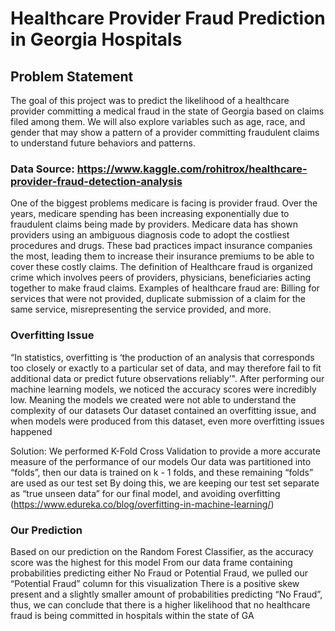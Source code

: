 # Healthcare Provider Fraud Prediction in Georgia Hospitals

## Problem Statement

The goal of this project was to predict the likelihood of a healthcare provider committing a medical fraud in the state of Georgia based on claims filed among them. 
We will also explore variables such as age, race, and gender that may show a pattern of a provider committing fraudulent claims to understand future behaviors and patterns. 

### Data Source: https://www.kaggle.com/rohitrox/healthcare-provider-fraud-detection-analysis

One of the biggest problems medicare is facing is provider fraud. Over the years, medicare spending has been increasing exponentially due to fraudulent claims being made by providers. 
Medicare data has shown providers using an ambiguous diagnosis code to adopt the costliest procedures and drugs. These bad practices impact insurance companies the most, leading them to increase their insurance premiums to be able to cover these costly claims.
The definition of Healthcare fraud is organized crime which involves peers of providers, physicians, beneficiaries acting together to make fraud claims. Examples of healthcare fraud are: Billing for services that were not provided, duplicate submission of a claim for the same service, misrepresenting the service provided, and more.

### Overfitting Issue

“In statistics, overfitting is ‘the production of an analysis that corresponds too closely or exactly to a particular set of data, and may therefore fail to fit additional data or predict future observations reliably’".
After performing our machine learning models, we noticed the accuracy scores were incredibly low. Meaning the models we created were not able to understand the complexity of our datasets
Our dataset contained an overfitting issue, and when models were produced from this dataset, even more overfitting issues happened

Solution:
We performed K-Fold Cross Validation to provide a more accurate measure of the performance of our models 
Our data was partitioned into “folds”, then our data is trained on k - 1 folds, and these remaining “folds” are used as our test set
By doing this, we are keeping our test set separate as “true unseen data” for our final model, and avoiding overfitting
(https://www.edureka.co/blog/overfitting-in-machine-learning/)


### Our Prediction

Based on our prediction on the Random Forest Classifier, as the accuracy score was the highest for this model
From our data frame containing probabilities predicting either No Fraud or Potential Fraud, we pulled our “Potential Fraud” column for this visualization
There is a positive skew present and a slightly smaller amount of probabilities predicting “No Fraud”, thus, we can conclude that there is a higher likelihood that no healthcare fraud is being committed in hospitals within the state of GA

